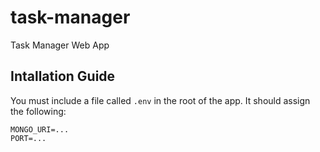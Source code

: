 # task-manager

Task Manager Web App

## Intallation Guide

You must include a file called `.env` in the root of the app. It should assign the following:

```
MONGO_URI=...
PORT=...
```
